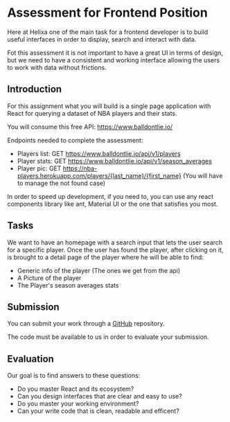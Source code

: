# Assessment for Frontend Position

Here at Helixa one of the main task for a frontend developer is to build useful interfaces in order to display, search and interact with data.

Fot this assessment it is not important to have a great UI in terms of design, but we need to have a consistent and working interface allowing the users to work with data without frictions.

## Introduction

For this assignment what you will build is a single page application with React for querying a dataset of NBA players and their stats.

You will consume this free API: https://www.balldontlie.io/

Endpoints needed to complete the assessment:
- Players list: GET https://www.balldontlie.io/api/v1/players
- Player stats: GET https://www.balldontlie.io/api/v1/season_averages
- Player pic: GET https://nba-players.herokuapp.com/players/{last_name}/{first_name} (You will have to manage the not found case)

In order to speed up development, if you need to, you can use any react components library like ant, Material UI or the one that satisfies you most.

## Tasks

We want to have an homepage with a search input that lets the user search for a specific player.
Once the user has found the player, after clicking on it, is brought to a detail page of the player where he will be able to find:

- Generic info of the player (The ones we get from the api)
- A Picture of the player
- The Player's season averages stats

## Submission

You can submit your work through a [GitHub](https://github.com) repository.

The code must be available to us in order to evaluate your submission.

## Evaluation

Our goal is to find answers to these questions:

- Do you master React and its ecosystem?
- Can you design interfaces that are clear and easy to use?
- Do you master your working environment?
- Can your write code that is clean, readable and efficent?
